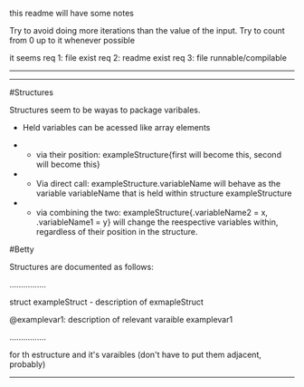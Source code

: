this readme will have some notes

Try to avoid doing more iterations than the value of the input.
Try to count from 0 up to it whenever possible

it seems 
req 1: file exist
req 2: readme exist
req 3: file runnable/compilable

----
---

#Structures

Structures seem to be wayas to package varibales.

- Held variables can be acessed like array elements

- - via their position: exampleStructure{first will become this, second will become this}

- - Via direct call: exampleStructure.variableName will behave as the variable variableName that is held within structure exampleStructure

- - via combining the two: exampleStructure{.variableName2 = x, .variableName1 = y} will change the reespective variables within, regardless of their position in the structure.


#Betty

Structures are documented as follows:

................

struct exampleStruct - description of exmapleStruct

@examplevar1: description of relevant varaible examplevar1

................

for th estructure and it's varaibles (don't have to put them adjacent, probably)


----




